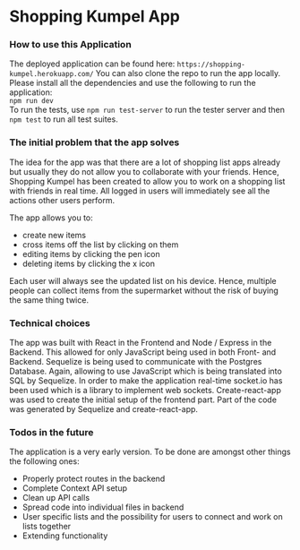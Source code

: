 # Shopping Kumpel App

### How to use this Application

The deployed application can be found here: `https://shopping-kumpel.herokuapp.com/`
You can also clone the repo to run the app locally. Please install all the dependencies and use the following to run the application:  
`npm run dev`  
To run the tests, use `npm run test-server` to run the tester server and then `npm test` to run all test suites. 

### The initial problem that the app solves

The idea for the app was that there are a lot of shopping list apps already but usually they do not allow you to collaborate with your friends. 
Hence, Shopping Kumpel has been created to allow you to work on a shopping list with friends in real time. All logged in users will immediately see all the actions other users perform.

The app allows you to: 
* create new items
* cross items off the list by clicking on them 
* editing items by clicking the pen icon
* deleting items by clicking the x icon

Each user will always see the updated list on his device. Hence, multiple people can collect items from the supermarket without the risk of buying the same thing twice. 

### Technical choices

The app was built with React in the Frontend and Node / Express in the Backend. This allowed for only JavaScript being used in both Front- and Backend.
Sequelize is being used to communicate with the Postgres Database. Again, allowing to use JavaScript which is being translated into SQL by Sequelize.
In order to make the application real-time socket.io has been used which is a library to implement web sockets. 
Create-react-app was used to create the initial setup of the frontend part. 
Part of the code was generated by Sequelize and create-react-app.

### Todos in the future

The application is a very early version. To be done are amongst other things the following ones: 
* Properly protect routes in the backend
* Complete Context API setup
* Clean up API calls
* Spread code into individual files in backend
* User specific lists and the possibility for users to connect and work on lists together
* Extending functionality 
